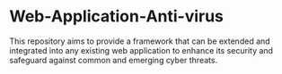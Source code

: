# Web-Application-Anti-virus
This repository aims to provide a framework that can be extended and integrated into any existing web application to enhance its security and safeguard against common and emerging cyber threats.
